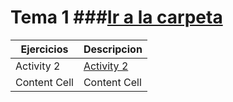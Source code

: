 # Tema 1 ###[Ir a la carpeta](/T1)

 Ejercicios | Descripcion 
 ------------- | ------------- 
 Activity 2  | [Activity 2](t1-a2.md)  
 Content Cell  | Content Cell  
